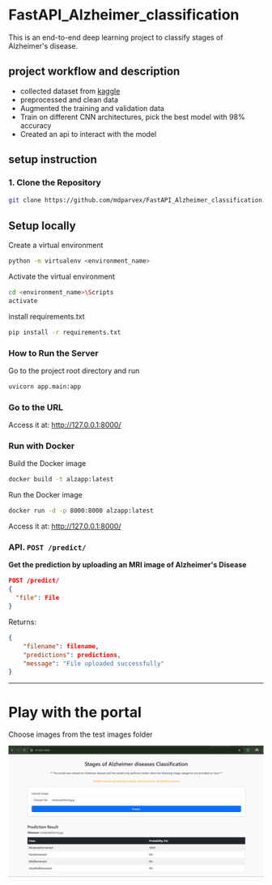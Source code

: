 # FastAPI_Alzheimer_classification
This is an end-to-end deep learning project to classify stages of Alzheimer's disease. 

## project workflow and description

- collected dataset from [kaggle](https://www.kaggle.com/datasets/uraninjo/augmented-alzheimer-mri-dataset-v2)
- preprocessed and clean data
- Augmented the training and validation data
- Train on different CNN architectures, pick the best model with 98% accuracy
- Created an api to interact with the model

## setup instruction

### 1. Clone the Repository

```bash
git clone https://github.com/mdparvex/FastAPI_Alzheimer_classification.git

```

## Setup locally
Create a virtual environment
```bash
python -m virtualenv <environment_name>
```
Activate the virtual environment
```bash
cd <environment_name>\Scripts
activate
```
install requirements.txt
```bash
pip install -r requirements.txt
```

### How to Run the Server
Go to the project root directory and run
```bash
uvicorn app.main:app
```
### Go to the URL
Access it at: http://127.0.0.1:8000/

### Run with Docker
Build the Docker image
```bash
docker build -t alzapp:latest
```
Run the Docker image
```bash
docker run -d -p 8000:8000 alzapp:latest
```

Access it at: http://127.0.0.1:8000/

### API. `POST /predict/`

**Get the prediction by uploading an MRI image of Alzheimer's Disease**

```json
POST /predict/
{
  "file": File
}
```

Returns:

```json
{
    "filename": filename,
    "predictions": predictions,
    "message": "File uploaded successfully"
}
```

---

# Play with the portal
Choose images from the test images folder

![alt text](image.png)
